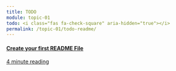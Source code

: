 ```yaml
---
title: TODO
module: topic-01
todo: <i class="fas fa-check-square" aria-hidden="true"></i>
permalink: /topic-01/todo-readme/
---
```


<div class="row text-center">
  <div class="col-lg-4">
    <div class="bs-component">
      <div class="list-group">
        <a href="../create-readme" class="list-group-item">
          <i class="icon-hw fab fa-readme"></i>
          <h4 class="list-group-item-heading">Create your first README File</h4>
          <div class="divider-hw"></div>
          <p class="list-group-item-text"><i class="far fa-clock" aria-hidden="true"></i> 4 minute reading</p>
        </a>
      </div>
    </div>
  </div>
</div>
